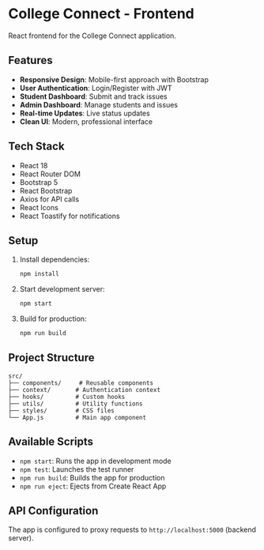 # College Connect - Frontend

React frontend for the College Connect application.

## Features

- **Responsive Design**: Mobile-first approach with Bootstrap
- **User Authentication**: Login/Register with JWT
- **Student Dashboard**: Submit and track issues
- **Admin Dashboard**: Manage students and issues
- **Real-time Updates**: Live status updates
- **Clean UI**: Modern, professional interface

## Tech Stack

- React 18
- React Router DOM
- Bootstrap 5
- React Bootstrap
- Axios for API calls
- React Icons
- React Toastify for notifications

## Setup

1. Install dependencies:
   ```bash
   npm install
   ```

2. Start development server:
   ```bash
   npm start
   ```

3. Build for production:
   ```bash
   npm run build
   ```

## Project Structure

```
src/
├── components/     # Reusable components
├── context/       # Authentication context
├── hooks/         # Custom hooks
├── utils/         # Utility functions
├── styles/        # CSS files
└── App.js         # Main app component
```

## Available Scripts

- `npm start`: Runs the app in development mode
- `npm test`: Launches the test runner
- `npm run build`: Builds the app for production
- `npm run eject`: Ejects from Create React App

## API Configuration

The app is configured to proxy requests to `http://localhost:5000` (backend server).
